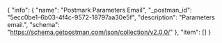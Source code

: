 {
  "info": {
    "name": "Postmark Parameters Email",
    "_postman_id": "5ecc0be1-6b03-4f4c-9572-18797aa30e5f",
    "description": "Parameters email.",
    "schema": "https://schema.getpostman.com/json/collection/v2.0.0/"
  },
  "item": []
}
